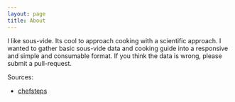 ```yaml
---
layout: page
title: About
---
```


I like sous-vide. Its cool to approach cooking with a scientific approach. I wanted to gather basic sous-vide data and cooking guide into a responsive and simple and consumable format. If you think the data is wrong, please submit a pull-request.

Sources:

- [chefsteps](https://www.chefsteps.com/activities/sous-vide-time-and-temperature-guide)
